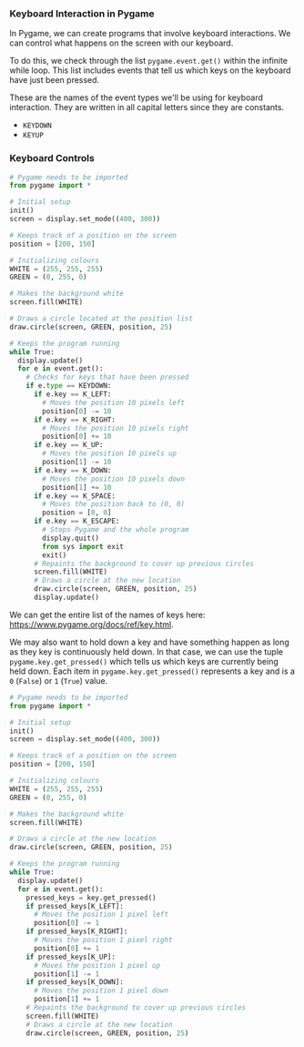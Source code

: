 ### Keyboard Interaction in Pygame

In Pygame, we can create programs that involve  keyboard interactions. We can control what happens on the screen with our keyboard. 

To do this, we check through the list `pygame.event.get()` within the infinite while loop. This list includes events that tell us which keys on the keyboard have just been pressed.

These are the names of the event types we'll be using for keyboard interaction. They are written in all capital letters since they are constants.

* `KEYDOWN`
* `KEYUP`

### Keyboard Controls

```python
# Pygame needs to be imported
from pygame import *

# Initial setup
init()
screen = display.set_mode((400, 300))

# Keeps track of a position on the screen
position = [200, 150]

# Initializing colours
WHITE = (255, 255, 255)
GREEN = (0, 255, 0)

# Makes the background white
screen.fill(WHITE)

# Draws a circle located at the position list
draw.circle(screen, GREEN, position, 25)

# Keeps the program running
while True:
  display.update()
  for e in event.get():
    # Checks for keys that have been pressed
    if e.type == KEYDOWN:
      if e.key == K_LEFT:
        # Moves the position 10 pixels left
        position[0] -= 10
      if e.key == K_RIGHT:
        # Moves the position 10 pixels right
        position[0] += 10
      if e.key == K_UP:
        # Moves the position 10 pixels up
        position[1] -= 10
      if e.key == K_DOWN:
        # Moves the position 10 pixels down
        position[1] += 10
      if e.key == K_SPACE:
        # Moves the position back to (0, 0)
        position = [0, 0]        
      if e.key == K_ESCAPE:
        # Stops Pygame and the whole program
        display.quit()
        from sys import exit
        exit()
      # Repaints the background to cover up previous circles
      screen.fill(WHITE)
      # Draws a circle at the new location
      draw.circle(screen, GREEN, position, 25)
      display.update()
```

We can get the entire list of the names of keys here: https://www.pygame.org/docs/ref/key.html.

We may also want to hold down a key and have something happen as long as they key is continuously held down. In that case, we can use the tuple `pygame.key.get_pressed()` which tells us which keys are currently being held down. Each item in `pygame.key.get_pressed()` represents a key and is a `0` (`False`) or `1` (`True`) value.

```python
# Pygame needs to be imported
from pygame import *

# Initial setup
init()
screen = display.set_mode((400, 300))

# Keeps track of a position on the screen
position = [200, 150]

# Initializing colours
WHITE = (255, 255, 255)
GREEN = (0, 255, 0)

# Makes the background white
screen.fill(WHITE)

# Draws a circle at the new location
draw.circle(screen, GREEN, position, 25)

# Keeps the program running
while True:
  display.update()
  for e in event.get():
    pressed_keys = key.get_pressed()
    if pressed_keys[K_LEFT]:
      # Moves the position 1 pixel left
      position[0] -= 1
    if pressed_keys[K_RIGHT]:
      # Moves the position 1 pixel right
      position[0] += 1
    if pressed_keys[K_UP]:
      # Moves the position 1 pixel up
      position[1] -= 1
    if pressed_keys[K_DOWN]:
      # Moves the position 1 pixel down
      position[1] += 1
    # Repaints the background to cover up previous circles
    screen.fill(WHITE)
    # Draws a circle at the new location
    draw.circle(screen, GREEN, position, 25)
```
